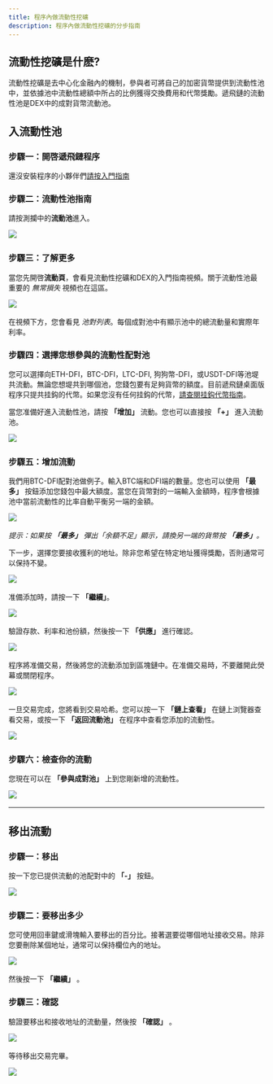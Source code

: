 ```yaml
---
title: 程序內做流動性挖礦
description: 程序內做流動性挖礦的分步指南
---
```


## 流動性挖礦是什麽?

流動性挖礦是去中心化金融內的機制，參與者可將自己的加密貨幣提供到流動性池中，並依據池中流動性總額中所占的比例獲得交換費用和代幣獎勵。遞飛鏈的流動性池是DEX中的成對貨幣流動池。

## 入流動性池

### 步驟一：開啓遞飛鏈程序

還沒安裝程序的小夥伴們[請按入門指南](/learn/defi-app-how-to/?utm_source=defichain&utm_medium=dex-guide&utm_campaign=dex-launch)

### 步驟二：流動性池指南

請按測攔中的**流動池**進入。

<img src="/img/guides/liquidity-mining/go-to-liquidity.png" srcset="/img/guides/liquidity-mining/go-to-liquidity.png 1x, /img/guides/liquidity-mining/go-to-liquidity@2x.png 2x">

### 步驟三：了解更多

當您先開啓**流動頁**，會看見流動性挖礦和DEX的入門指南視頻。關于流動性池最重要的 _無常損失_ 視頻也在這區。

<img src="/img/guides/liquidity-mining/liquidity-welcome.png" srcset="/img/guides/liquidity-mining/liquidity-welcome.png 1x, /img/guides/liquidity-mining/liquidity-welcome@2x.png 2x">

在視頻下方，您會看見 _池對列表_。每個成對池中有顯示池中的總流動量和實際年利率。

### 步驟四：選擇您想參與的流動性配對池

您可以選擇向ETH-DFI，BTC-DFI，LTC-DFI, 狗狗幣-DFI，或USDT-DFI等池堤共流動。無論您想堤共到哪個池，您錢包要有足夠貨幣的額度。目前遞飛鏈桌面版程序只提共挂鈎的代幣。如果您沒有任何挂鈎的代幣，[請查閱挂鈎代幣指南](/learn/obtaining-wrapped-tokens)。

當您准備好進入流動性池，請按 **「增加」** 流動。您也可以直接按 **「+」** 進入流動池。

<img src="/img/guides/liquidity-mining/liquidity-add-buttons.png" srcset="/img/guides/liquidity-mining/liquidity-add-buttons.png 1x, /img/guides/liquidity-mining/liquidity-add-buttons@2x.png 2x">

### 步驟五：增加流動

我們用BTC-DFI配對池做例子。輸入BTC端和DFI端的數量。您也可以使用 **「最多」** 按鈕添加您錢包中最大額度。當您在貨幣對的一端輸入金額時，程序會根據池中當前流動性的比率自動平衡另一端的金額。

<img src="/img/guides/liquidity-mining/liquidity-adding.png" srcset="/img/guides/liquidity-mining/liquidity-adding.png 1x, /img/guides/liquidity-mining/liquidity-adding@2x.png 2x">

_提示：如果按 **「最多」** 彈出「余額不足」顯示，請換另一端的貨幣按 **「最多」**。_

下一步，選擇您要接收獲利的地址。除非您希望在特定地址獲得獎勵，否則通常可以保持不變。

<img src="/img/guides/liquidity-mining/liquidity-receive-at.png" srcset="/img/guides/liquidity-mining/liquidity-receive-at.png 1x, /img/guides/liquidity-mining/liquidity-receive-at@2x.png 2x">

准備添加時，請按一下 **「繼續」**。

<img src="/img/guides/liquidity-mining/liquidity-add-continue.png" srcset="/img/guides/liquidity-mining/liquidity-add-continue.png 1x, /img/guides/liquidity-mining/liquidity-add-continue@2x.png 2x">

驗證存款、利率和池份額，然後按一下 **「供應」** 進行確認。

<img src="/img/guides/liquidity-mining/liquidity-add-confirm.png" srcset="/img/guides/liquidity-mining/liquidity-add-confirm.png 1x, /img/guides/liquidity-mining/liquidity-add-confirm@2x.png 2x">

程序將准備交易，然後將您的流動添加到區塊鏈中。在准備交易時，不要離開此熒幕或關閉程序。

<img src="/img/guides/liquidity-mining/liquidity-loading.png" srcset="/img/guides/liquidity-mining/liquidity-loading.png 1x, /img/guides/liquidity-mining/liquidity-loading@2x.png 2x">

一旦交易完成，您將看到交易哈希。您可以按一下 **「鏈上查看」** 在鏈上浏覽器查看交易，或按一下 **「返回流動池」** 在程序中查看您添加的流動性。

<img src="/img/guides/liquidity-mining/liquidity-complete.png" srcset="/img/guides/liquidity-mining/liquidity-complete.png 1x, /img/guides/liquidity-mining/liquidity-complete@2x.png 2x">

### 步驟六：檢查你的流動

您現在可以在 **「參與成對池」** 上到您剛新增的流動性。

<img src="/img/guides/liquidity-mining/liquidity-mine.png" srcset="/img/guides/liquidity-mining/liquidity-mine.png 1x, /img/guides/liquidity-mining/liquidity-mine@2x.png 2x">

---

## 移出流動

### 步驟一：移出

按一下您已提供流動的池配對中的 **「-」** 按鈕。

<img src="/img/guides/liquidity-mining/liquidity-remove-button.png" srcset="/img/guides/liquidity-mining/liquidity-remove-button.png 1x, /img/guides/liquidity-mining/liquidity-remove-button@2x.png 2x">

### 步驟二：要移出多少

您可使用回車鍵或滑塊輸入要移出的百分比。接著選要從哪個地址接收交易。除非您要刪除某個地址，通常可以保持欄位內的地址。

<img src="/img/guides/liquidity-mining/liquidity-removing.png" srcset="/img/guides/liquidity-mining/liquidity-removing.png 1x, /img/guides/liquidity-mining/liquidity-removing@2x.png 2x">

然後按一下 **「繼續」** 。

### 步驟三：確認

驗證要移出和接收地址的流動量，然後按 **「確認」** 。

<img src="/img/guides/liquidity-mining/liquidity-remove-confirm.png" srcset="/img/guides/liquidity-mining/liquidity-remove-confirm.png 1x, /img/guides/liquidity-mining/liquidity-remove-confirm@2x.png 2x">

等待移出交易完畢。

<img src="/img/guides/liquidity-mining/liquidity-remove-confirm.png" srcset="/img/guides/liquidity-mining/liquidity-remove-confirm.png 1x, /img/guides/liquidity-mining/liquidity-remove-confirm@2x.png 2x">
